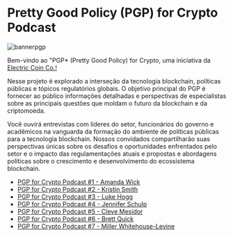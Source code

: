 
# Pretty Good Policy (PGP) for Crypto Podcast

![bannerpgp](https://user-images.githubusercontent.com/81990132/221758326-06cea3f5-4c9e-4466-b9ee-73854628a6aa.png)

Bem-vindo ao "PGP* (Pretty Good Policy) for Crypto, uma iniciativa da [Electric Coin Co.!](https://electriccoin.co/)

Nesse projeto é explorado a interseção da tecnologia blockchain, políticas públicas e tópicos regulatórios globais. O objetivo principal do PGP é fornecer ao público informações detalhadas e perspectivas de especialistas sobre as principais questões que moldam o futuro da blockchain e da criptomoeda.

Você ouvirá entrevistas com líderes do setor, funcionários do governo e acadêmicos na vanguarda da formação do ambiente de políticas públicas para a tecnologia blockchain. Nossos convidados compartilharão suas perspectivas únicas sobre os desafios e oportunidades enfrentados pelo setor e o impacto das regulamentações atuais e propostas e abordagens políticas sobre o crescimento e desenvolvimento do ecossistema blockchain.


* [PGP for Crypto Podcast #1 - Amanda Wick](https://www.youtube.com/watch?v=m7tvz-U1kJU)
* [PGP for Crypto Podcast #2 - Kristin Smith](https://www.youtube.com/watch?v=fpT-f82Wzc8)
* [PGP for Crypto Podcast #3 - Luke Hogg](https://www.youtube.com/watch?v=467EFsIx4yg)
* [PGP for Crypto Podcast #4 - Jennifer Schulp](https://www.youtube.com/watch?v=Cgnye-QYV7Q)
* [PGP for Crypto Podcast #5 - Cleve Mesidor](https://www.youtube.com/watch?v=sS35aykvf6E)
* [PGP for Crypto Podcast #6 - Brett Quick](https://www.youtube.com/watch?v=im0sXlnaGmU)
* [PGP for Crypto Podcast #7 - Miller Whitehouse-Levine](https://www.youtube.com/watch?v=-utatp0lK6s)


